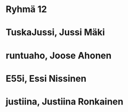 # Ryhmä 12

# TuskaJussi, Jussi Mäki
# runtuaho, Joose Ahonen
# E55i, Essi Nissinen
# justiina, Justiina Ronkainen
